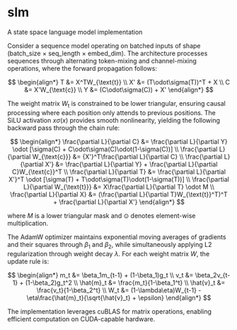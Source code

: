 # slm
A state space language model implementation

Consider a sequence model operating on batched inputs of shape (batch_size × seq_length × embed_dim). The architecture processes sequences through alternating token-mixing and channel-mixing operations, where the forward propagation follows:

$$
\begin{align*}
T &= X^TW_{\text{t}} \\
X' &= (T\odot\sigma(T))^T + X \\
C &= X'W_{\text{c}} \\
Y &= (C\odot\sigma(C)) + X'
\end{align*}
$$

The weight matrix $W_{\text{t}}$ is constrained to be lower triangular, ensuring causal processing where each position only attends to previous positions. The SiLU activation $x\sigma(x)$ provides smooth nonlinearity, yielding the following backward pass through the chain rule:

$$
\begin{align*}
\frac{\partial L}{\partial C} &= \frac{\partial L}{\partial Y} \odot [\sigma(C) + C\odot\sigma(C)\odot(1-\sigma(C))] \\
\frac{\partial L}{\partial W_{\text{c}}} &= {X'}^T\frac{\partial L}{\partial C} \\
\frac{\partial L}{\partial X'} &= \frac{\partial L}{\partial Y} + \frac{\partial L}{\partial C}W_{\text{c}}^T \\
\frac{\partial L}{\partial T} &= \frac{\partial L}{\partial X'}^T \odot [\sigma(T) + T\odot\sigma(T)\odot(1-\sigma(T))] \\
\frac{\partial L}{\partial W_{\text{t}}} &= X\frac{\partial L}{\partial T} \odot M \\
\frac{\partial L}{\partial X} &= (\frac{\partial L}{\partial T}W_{\text{t}}^T)^T + \frac{\partial L}{\partial X'}
\end{align*}
$$

where $M$ is a lower triangular mask and $\odot$ denotes element-wise multiplication.

The AdamW optimizer maintains exponential moving averages of gradients and their squares through $\beta_1$ and $\beta_2$, while simultaneously applying L2 regularization through weight decay $\lambda$. For each weight matrix $W$, the update rule is:

$$
\begin{align*}
m_t &= \beta_1m_{t-1} + (1-\beta_1)g_t \\
v_t &= \beta_2v_{t-1} + (1-\beta_2)g_t^2 \\
\hat{m}_t &= \frac{m_t}{1-\beta_1^t} \\
\hat{v}_t &= \frac{v_t}{1-\beta_2^t} \\
W_t &= (1-\lambda\eta)W_{t-1} - \eta\frac{\hat{m}_t}{\sqrt{\hat{v}_t} + \epsilon}
\end{align*}
$$

The implementation leverages cuBLAS for matrix operations, enabling efficient computation on CUDA-capable hardware.